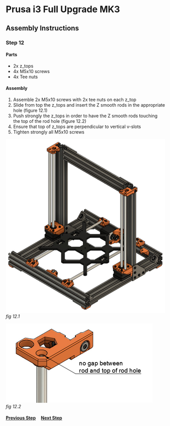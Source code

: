 # Prusa i3 Full Upgrade MK3

## Assembly Instructions

### Step 12

#### Parts  

* 2x z_tops
* 4x M5x10 screws
* 4x Tee nuts

#### Assembly

1. Assemble 2x M5x10 screws with 2x tee nuts on each z_top
1. Slide from top the z_tops and insert the Z smooth rods in the appropriate hole (figure 12.1)
1. Push strongly the z_tops in order to have the Z smooth rods touching the top of the rod hole (figure 12.2)
1. Ensure that top of z_tops are perpendicular to vertical v-slots
1. Tighten strongly all M5x10 screws


![](img/fig12.1.jpg)\
*fig 12.1*

![](img/fig12.2.jpg)\
*fig 12.2*

#### [Previous Step](step11.md) &nbsp;&nbsp;&nbsp; [Next Step](step13.md)
